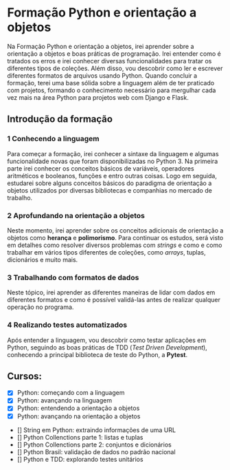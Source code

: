 # Formação Python e orientação a objetos

Na Formação Python e orientação a objetos, irei aprender sobre a orientação a objetos e boas práticas de programação. Irei entender como é tratados os erros e irei conhecer diversas funcionalidades para tratar os diferentes tipos de coleções. Além disso, vou descobrir como ler e escrever diferentes formatos de arquivos usando Python. Quando concluir a formação, terei uma base sólida sobre a linguagem além de ter praticado com projetos, formando o conhecimento necessário para mergulhar cada vez mais na área Python para projetos web com Django e Flask.

## Introdução da formação
### 1 Conhecendo a linguagem
Para começar a formação, irei conhecer a sintaxe da linguagem e algumas funcionalidade novas que foram disponibilizadas no Python 3. Na primeira parte irei conhecer os conceitos básicos de variáveis, operadores aritméticos e booleanos, funções e entro outras coisas. Logo em seguida, estudarei sobre alguns conceitos básicos do paradigma de orientação a objetos utilizados por diversas bibliotecas e companhias no mercado de trabalho.

### 2 Aprofundando na orientação a objetos
Neste momento, irei aprender sobre os conceitos adicionais de orientação a objetos como **herança** e **polimorismo**. Para continuar os estudos, será visto em detalhes como resolver diversos problemas com *strings* e como e como trabalhar em vários tipos diferentes de coleções, como *arrays*, tuplas, dicionários e muito mais.

### 3 Trabalhando com formatos de dados
Neste tópico, irei aprender as diferentes maneiras de lidar com dados em diferentes formatos e como é possível validá-las antes de realizar qualquer operação no programa.

### 4 Realizando testes automatizados
Após entender a linguagem, vou descobrir como testar aplicações em Python, seguindo as boas práticas de TDD (*Test Driven Development*), conhecendo a principal biblioteca de teste do Python, a **Pytest**. 


## Cursos:
- [x] Python: começando com a linguagem
- [x] Python: avançando na linguagem
- [x] Python: entendendo a orientação a objetos
- [x] Python: avançando na orientação a objetos
- [] String em Python: extraindo informações de uma URL
- [] Python Collenctions parte 1: listas e tuplas
- [] Python Collenctions parte 2: conjuntos e dicionários
- [] Python Brasil: validação de dados no padrão nacional
- [] Python e TDD: explorando testes unitários

